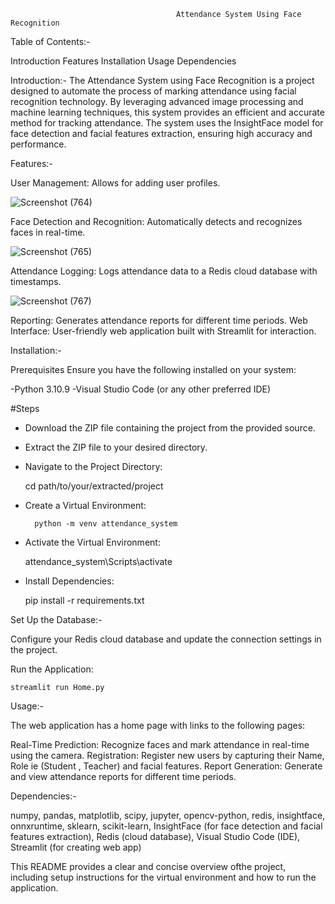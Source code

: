 				                         Attendance System Using Face Recognition

Table of Contents:-

Introduction
Features
Installation
Usage
Dependencies


Introduction:-
The Attendance System using Face Recognition is a project designed to automate the process of marking attendance using facial recognition technology. By leveraging advanced image processing and machine learning techniques, this system provides an efficient and accurate method for tracking attendance. The system uses the InsightFace model for face detection and facial features extraction, ensuring high accuracy and performance.

Features:-

User Management: Allows for adding user profiles.

![Screenshot (764)](https://github.com/alamrehan1234/attendance-system-face-recognition/assets/122749995/2c0f4ba0-5106-453d-8201-f8419e5a8afa)

Face Detection and Recognition: Automatically detects and recognizes faces in real-time.

![Screenshot (765)](https://github.com/alamrehan1234/attendance-system-face-recognition/assets/122749995/920b3be2-6bdb-4280-8d2c-148f0c6d21cc)

Attendance Logging: Logs attendance data to a Redis cloud database with timestamps.

![Screenshot (767)](https://github.com/alamrehan1234/attendance-system-face-recognition/assets/122749995/f514dd29-dca3-494e-8873-8be87917437c)


Reporting: Generates attendance reports for different time periods.
Web Interface: User-friendly web application built with Streamlit for interaction.

Installation:-

Prerequisites
Ensure you have the following installed on your system:

-Python 3.10.9
-Visual Studio Code (or any other preferred IDE)

#Steps

- Download the ZIP file containing the project from the provided source.
- Extract the ZIP file to your desired directory.
- Navigate to the Project Directory:

	cd path/to/your/extracted/project

- Create a Virtual Environment:

    	python -m venv attendance_system

- Activate the Virtual Environment:

	attendance_system\Scripts\activate

- Install Dependencies:

	pip install -r requirements.txt


Set Up the Database:-

Configure your Redis cloud database and update the connection settings in the project.

Run the Application:

	streamlit run Home.py

Usage:-

The web application has a home page with links to the following pages:

Real-Time Prediction:
Recognize faces and mark attendance in real-time using the camera.
Registration:
Register new users by capturing their Name, Role ie (Student , Teacher) and facial features.
Report Generation:
Generate and view attendance reports for different time periods.

Dependencies:-

numpy,
pandas,
matplotlib,
scipy,
jupyter,
opencv-python,
redis,
insightface,
onnxruntime,
sklearn,
scikit-learn,
InsightFace (for face detection and facial features extraction),
Redis (cloud database),
Visual Studio Code (IDE),
Streamlit (for creating web app)


This README provides a clear and concise overview ofthe project, including setup instructions for the virtual environment and how to run the application.
